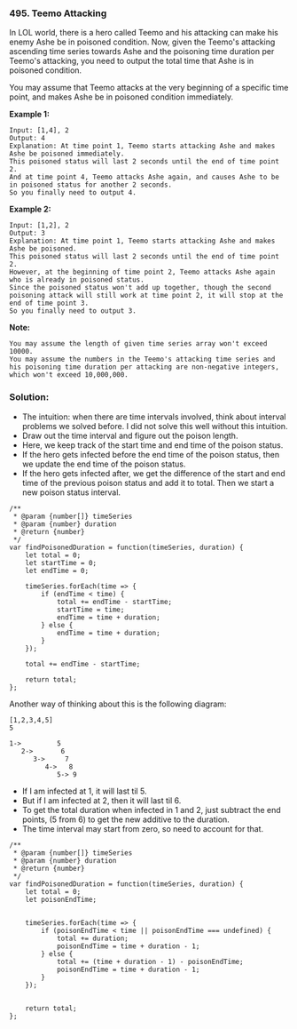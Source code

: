 ### 495. Teemo Attacking

In LOL world, there is a hero called Teemo and his attacking can make his enemy Ashe be in poisoned condition. Now, given the Teemo's attacking ascending time series towards Ashe and the poisoning time duration per Teemo's attacking, you need to output the total time that Ashe is in poisoned condition.

You may assume that Teemo attacks at the very beginning of a specific time point, and makes Ashe be in poisoned condition immediately.

**Example 1:**
```
Input: [1,4], 2
Output: 4
Explanation: At time point 1, Teemo starts attacking Ashe and makes Ashe be poisoned immediately. 
This poisoned status will last 2 seconds until the end of time point 2. 
And at time point 4, Teemo attacks Ashe again, and causes Ashe to be in poisoned status for another 2 seconds. 
So you finally need to output 4.
``` 

**Example 2:**
```
Input: [1,2], 2
Output: 3
Explanation: At time point 1, Teemo starts attacking Ashe and makes Ashe be poisoned. 
This poisoned status will last 2 seconds until the end of time point 2. 
However, at the beginning of time point 2, Teemo attacks Ashe again who is already in poisoned status. 
Since the poisoned status won't add up together, though the second poisoning attack will still work at time point 2, it will stop at the end of time point 3. 
So you finally need to output 3.
``` 

**Note:**
```
You may assume the length of given time series array won't exceed 10000.
You may assume the numbers in the Teemo's attacking time series and his poisoning time duration per attacking are non-negative integers, which won't exceed 10,000,000.
```

### Solution:
- The intuition: when there are time intervals involved, think about interval problems we solved before. I did not solve this well without this intuition.
- Draw out the time interval and figure out the poison length.
- Here, we keep track of the start time and end time of the poison status.
- If the hero gets infected before the end time of the poison status, then we update the end time of the poison status.
- If the hero gets infected after, we get the difference of the start and end time of the previous poison status and add it to total. Then we start a new
poison status interval.

```
/**
 * @param {number[]} timeSeries
 * @param {number} duration
 * @return {number}
 */
var findPoisonedDuration = function(timeSeries, duration) {
    let total = 0;
    let startTime = 0;
    let endTime = 0;
    
    timeSeries.forEach(time => {
        if (endTime < time) {
            total += endTime - startTime;
            startTime = time;
            endTime = time + duration;
        } else {
            endTime = time + duration;
        }
    });
    
    total += endTime - startTime;
    
    return total;
};
```

Another way of thinking about this is the following diagram:
```
[1,2,3,4,5]
5

1->         5
   2->       6
      3->     7
         4->   8
            5-> 9
```

- If I am infected at 1, it will last til 5.
- But if I am infected at 2, then it will last til 6.
- To get the total duration when infected in 1 and 2, just subtract the end points, (5 from 6) to get the new additive to the duration.
- The time interval may start from zero, so need to account for that.
```
/**
 * @param {number[]} timeSeries
 * @param {number} duration
 * @return {number}
 */
var findPoisonedDuration = function(timeSeries, duration) {
    let total = 0;
    let poisonEndTime;
    
    
    timeSeries.forEach(time => {
        if (poisonEndTime < time || poisonEndTime === undefined) {
            total += duration;
            poisonEndTime = time + duration - 1;
        } else {
            total += (time + duration - 1) - poisonEndTime;
            poisonEndTime = time + duration - 1;
        }   
    });
    
    
    return total;
};
```
